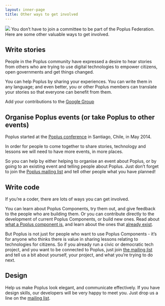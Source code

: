 ```yaml
---
layout: inner-page
title: Other ways to get involved
---
```

<img src="{{ site.baseurl }}/assets/img/popluscon-talk.jpg" />
You don’t have to join a committee to be part of the Poplus Federation. Here are some other valuable ways to get involved.

## Write stories

People in the Poplus community have expressed a desire to hear stories from others who are trying to use digital technologies to empower citizens, open governments and get things changed.

You can help Poplus by sharing your experiences. You can write them in any language; and even better, you or other Poplus members can translate your stories so that everyone can benefit from them.

Add your contributions to the [Google Group](https://groups.google.com/forum/#!forum/poplus)

## Organise Poplus events (or take Poplus to other events)

Poplus started at the [Poplus conference](http://poplus.org/popluscon/) in Santiago, Chile, in May 2014.

In order for people to come together to share stories, technology and lessons we will need to have more events, in more places.

So you can help by either helping to organise an event about Poplus, or by going to an existing event and telling people about Poplus. Just don’t forget to join the [Poplus mailing list](https://groups.google.com/forum/#%21forum/poplus) and tell other people what you have planned!

## Write code

If you’re a coder, there are lots of ways you can get involved.

You can learn about Poplus Components, try them out, and give feedback to the people who are building them. Or you can contribute directly to the development of current Poplus Components, or build new ones. Read about [what a Poplus component is](http://poplus.org/components/), and learn about the ones that [already exist](http://poplus.org/components/#components).

But Poplus is not just for people who want to use Poplus Components - it’s for anyone who thinks there is value in sharing lessons relating to technologies for citizens. So if you already run a civic or democratic tech project, and you want to be connected to Poplus, just join [the mailing list](https://groups.google.com/forum/#!forum/poplus) and tell us a bit about yourself, your project, and what you’re trying to do next.

## Design

Help us make Poplus look elegant, and communicate effectively. If you have design skills, our developers will be very happy to meet you. Just drop us a line on the [mailing list](https://groups.google.com/forum/#!forum/poplus).
